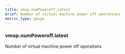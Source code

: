 ```yaml
---
title: vmop.numPoweroff.latest
brief: Number of virtual machine power off operations
metric_type: gauge
---
```

### vmop.numPoweroff.latest

Number of virtual machine power off operations
